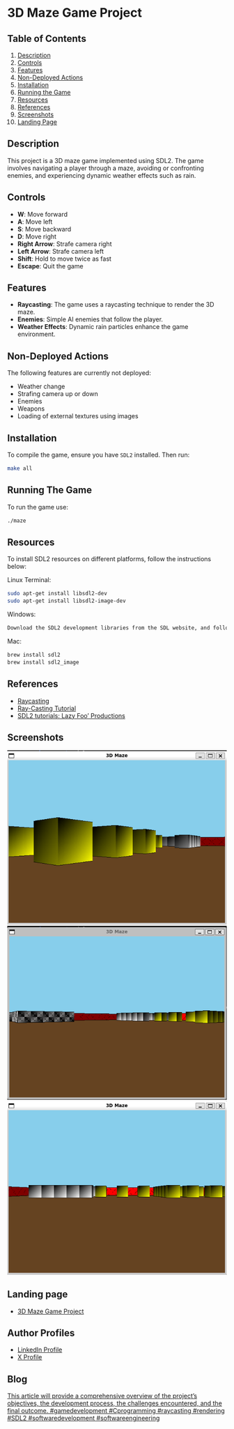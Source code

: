 # 3D Maze Game Project

## Table of Contents
1. [Description](#description)
2. [Controls](#controls)
3. [Features](#features)
4. [Non-Deployed Actions](#non-deployed-actions)
5. [Installation](#installation)
6. [Running the Game](#running-the-game)
7. [Resources](#resources)
8. [References](#references)
9. [Screenshots](#screenshots)
10. [Landing Page](#landing-page)

## Description

This project is a 3D maze game implemented using SDL2. The game involves navigating a player through a maze, avoiding or confronting enemies, and experiencing dynamic weather effects such as rain.

## Controls

- **W**: Move forward
- **A**: Move left
- **S**: Move backward
- **D**: Move right
- **Right Arrow**: Strafe camera right
- **Left Arrow**: Strafe camera left
- **Shift**: Hold to move twice as fast
- **Escape**: Quit the game

## Features

- **Raycasting**: The game uses a raycasting technique to render the 3D maze.
- **Enemies**: Simple AI enemies that follow the player.
- **Weather Effects**: Dynamic rain particles enhance the game environment.

## Non-Deployed Actions

The following features are currently not deployed:

- Weather change
- Strafing camera up or down
- Enemies
- Weapons
- Loading of external textures using images

## Installation

To compile the game, ensure you have `SDL2` installed. Then run:

```bash
make all
```
## Running The Game

To run the game use:
```bash
./maze
```
## Resources

To install SDL2 resources on different platforms, follow the instructions below:

Linux Terminal:
```bash
sudo apt-get install libsdl2-dev
sudo apt-get install libsdl2-image-dev
```
Windows:
```bash
Download the SDL2 development libraries from the SDL website, and follow the instructions provided in the downloaded package.
```
Mac:
```bash
brew install sdl2
brew install sdl2_image
```

## References

- [Raycasting](https://lodev.org/cgtutor/raycasting.html)
- [Ray-Casting Tutorial](https://permadi.com/1996/05/ray-casting-tutorial-table-of-contents/)
- [SDL2 tutorials: Lazy Foo’ Productions](https://lazyfoo.net/tutorials/SDL/index.php)

## Screenshots
![First Screenshot](/pics/Screenshot_1.png)
![Second Screenshot](/pics/Screenshot_2.png)
![Third Screenshot](/pics/Screenshot_3.png)

## Landing page
- [3D Maze Game Project](https://goodnesswema20.wixsite.com/3d-maze-game-project)

## Author Profiles
- [LinkedIn Profile](www.linkedin.com/in/wema-goodness)
- [X Profile](https://x.com/goodness_w18524)

## Blog
[This article will provide a comprehensive overview of the project’s objectives, the development process, the challenges encountered, and the final outcome. #gamedevelopment #Cprogramming #raycasting #rendering #SDL2 #softwaredevelopment #softwareengineering](https://www.linkedin.com/pulse/developing-3d-maze-game-utilizing-ray-casting-sdl2-c-wema-goodness-dmmdf/?trackingId=msumUYaiRLupFiwalNTZVA%3D%3D)


